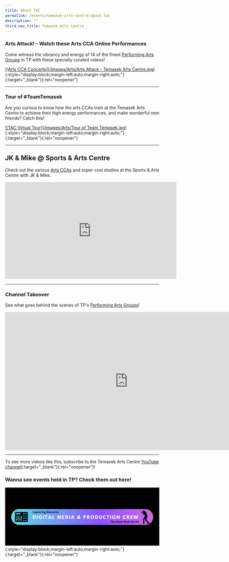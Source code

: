 ```yaml
---
title: About TAC
permalink: /events/temasek-arts-centre/about-tac
description: ""
third_nav_title: Temasek Arts Centre
---
```

### Arts Attack! - Watch these Arts CCA Online Performances
Come witness the vibrancy and energy of 14 of the finest [Performing Arts Groups](/cca-and-student-groups/performing-arts/) in TP with these specially curated videos!

[![Arts CCA Concerts](/images/Arts/Arts Attack - Temasek Arts Centre.jpg)](https://www.youtube.com/watch?v=lJKK6ZD77W4){:style="display:block;margin-left:auto;margin-right:auto;"}{:target="_blank"}{:rel="noopener"}

---
###  Tour of #TeamTemasek 
Are you curious to know how the arts CCAs train at the Temasek Arts Centre to achieve their high energy performances, and make wonderful new friends? Catch this!

[![TAC Virtual Tour](/images/Arts/Tour of Team Temasek.jpg)](https://www.youtube.com/watch?v=SKWnNUm7rYc){:style="display:block;margin-left:auto;margin-right:auto;"}{:target="_blank"}{:rel="noopener"}

---
## JK & Mike @ Sports & Arts Centre
Check out the various [Arts CCAs](/be-involved/performing-arts/) and super cool studios at the Sports & Arts Centre with JK & Mike.

<div class="bp-youtube">
<iframe width="560" height="315" src="https://www.youtube.com/embed/vtdXDV8jcSg" title="YouTube video player" frameborder="0" allow="accelerometer; autoplay; clipboard-write; encrypted-media; gyroscope; picture-in-picture" allowfullscreen></iframe>   
</div>

---
### Channel Takeover
See what goes behind the scenes of TP's [Performing Arts Groups](/be-involved/performing-arts/)!
<div class="bp-youtube">
    <iframe width="800" height="450" style="display:block;margin-left:auto;margin-right:auto;" src="https://www.youtube.com/embed/p27P9kSYUDg" frameborder="0" allow="accelerometer; autoplay; encrypted-media; gyroscope; picture-in-picture" allowfullscreen></iframe>
</div>

---

To see more videos like this, subscribe to the Temasek Arts Centre [YouTube channel](https://www.youtube.com/c/TemasekArtsCentre/videos){:target="_blank"}{:rel="noopener"}!

### Wanna see events held in TP? Check them out here!
[![DMPC](/images/DMPCBanner.jpg)](https://www.flickr.com/photos/digitalmediacrewtp/albums){:style="display:block;margin-left:auto;margin-right:auto;"}{:target="_blank"}{:rel="noopener"}
